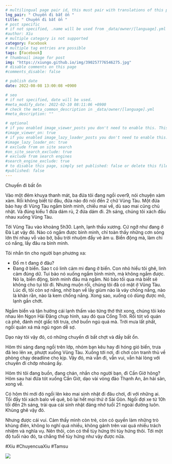 ```yaml
---
# multilingual page pair id, this must pair with translations of this page. (This name must be unique)
lng_pair: " Chuyến đi bất ổn "
title: " Chuyến đi bất ổn "
# post specific
# if not specified, .name will be used from _data/owner/[language].yml
#author: Xíu
# multiple category is not supported
category: Facebook
# multiple tag entries are possible
tags: [Facebook]
# thumbnail image for post
img: "https://xiungo.github.io/img/390257776546275.jpg"
# disable comments on this page
#comments_disable: false

# publish date
date: 2022-08-08 13:00:08 +0900

# seo
# if not specified, date will be used.
#meta_modify_date: 2022-02-10 08:11:06 +0900
# check the meta_common_description in _data/owner/[language].yml
#meta_description: ""

# optional
# if you enabled image_viewer_posts you don't need to enable this. This is only if image_viewer_posts = false
#image_viewer_on: true
# if you enabled image_lazy_loader_posts you don't need to enable this. This is only if image_lazy_loader_posts = false
#image_lazy_loader_on: true
# exclude from on site search
#on_site_search_exclude: true
# exclude from search engines
#search_engine_exclude: true
# to disable this page, simply set published: false or delete this file
#published: false
---
```


<!-- outline-start -->

Chuyến đi bất ổn

Vào một đêm khuya thanh mát, ba đứa tôi đang ngồi over9, nói chuyện xàm xàm. Rồi không biết từ đâu, đứa nào đó nói đến 2 chữ Vũng Tàu. Một đứa bảo hay đi Vũng Tàu ngắm bình minh, chiều mai về, dù sao mai cũng chủ nhật. Và đúng kiểu 1 đứa dám rủ, 2 đứa dám đi. 2h sáng, chúng tôi xách đầu nhau xuống Vũng Tàu.

Tới Vũng Tàu vào khoảng 5h30. Lạnh, lạnh thấu xương. Cứ ngỡ như đang ở Đà Lạt vậy đó. Nào có ngắm được bình minh, chỉ toàn thấy những cơn sóng lớn thi nhau vỗ vào bờ, bầu trời nhuộm đầy vẻ âm u. Biển động mà, làm chi có nắng, lấy đâu ra bình minh.

Tôi nhắn tin cho người bạn phương xa:
- Đố m t đang ở đâu?
- Đang ở biển. Sao t có linh cảm mi đang ở biển.
Con nhỏ hiểu tôi ghê, linh cảm đúng dữ. Tui bảo nó xuống ngắm bình minh, mà không ngắm được. Nó la, biển động, bình minh đâu mà ngắm. Nó bảo tối qua mà biết sẽ không cho tụi tôi đi. Nhưng muộn rồi, chúng tôi đã có mặt ở Vũng Tàu. Lúc đi, tôi còn sợ nắng, nhờ bạn về lấy giùm nào là váy chống nắng, nào là khăn rằn, nào là kem chống nắng. Xong sao, xuống có dùng được mô, lạnh gần chớt.

Ngắm biển và tận hưởng cái lạnh thấm vào từng thớ thịt xong, chúng tôi kéo nhau lên Ngọn Hải Đăng chụp hình, sau đó qua Cổng Trời. Rồi tót vô quán cà phê, đánh một giấc tới trưa, chớ buồn ngủ quá mà. Trời mưa lất phất, ngồi quán xá mà ngủ ngon dễ sợ.

Dạo này tôi vậy đó, có những chuyến đi bất chợt và đầy bất ổn.

Hôm thì sáng đang ngồi trên lớp, nhóm bạn kêu hay đi hóng gió biển, trưa đã leo lên xe, phượt xuống Vũng Tàu. Xuống tới nơi, đi chơi còn tranh thủ về phòng chạy deadline cho kịp. Vậy đó, mà vẫn đi, vẫn vui, vẫn hài lòng với chuyến đi chớp nhoáng ấy.

Hôm thì tôi đang buồn, đang chán, nhắn cho người bạn, đi Cần Giờ hông? Hôm sau hai đứa tót xuống Cần Giờ, dạo vài vòng đảo Thạnh An, ăn hải sản, xong về.

Có hôm thì mới đó ngồi lên kèo mai sinh nhật đi đâu chơi, đi với những ai. Tối đấy tôi xách balo về quê, bỏ lại hết mọi thứ ở Sài Gòn. Ngồi đợi xe từ 10h tối đến 2h sáng, trải qua cái sinh nhật đáng nhớ tuổi 21 ngoài đường luôn. Khùng ghê vậy đó.

Nhưng được cái vui. Cảm thấy mình còn trẻ, còn có quyền làm những trò khùng điên, không lo nghĩ quá nhiều, không gánh trên vai quá nhiều trách nhiệm và nghĩa vụ. Nên thôi, còn có thể tùy hứng thì tùy hứng thôi. Tới một độ tuổi nào đó, ta chẳng thể tùy hứng như vậy được nữa.

#Xíu
#ChuyencuaXiu
#Tamsu

<!-- outline-end -->

<img src= "https://xiungo.github.io/img/390257776546275.jpg">